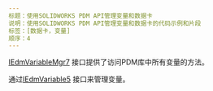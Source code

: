 ```yaml
---
标题：使用SOLIDWORKS PDM API管理变量和数据卡
说明：使用SOLIDWORKS PDM API管理变量和数据卡的代码示例和片段
标签：[数据卡，变量]
顺序：4
---
```


[IEdmVariableMgr7](https://help.solidworks.com/2016/english/api/epdmapi/EPDM.Interop.epdm~EPDM.Interop.epdm.IEdmVariableMgr7.html) 接口提供了访问PDM库中所有变量的方法。

通过[IEdmVariable5](https://help.solidworks.com/2017/English/api/epdmapi/EPDM.Interop.epdm~EPDM.Interop.epdm.IEdmVariable5.html) 接口来管理变量。